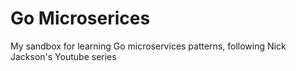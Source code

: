 # Go Microserices
My sandbox for learning Go microservices patterns, following Nick Jackson's Youtube series

